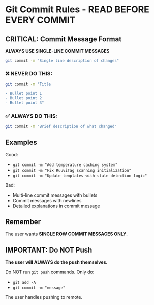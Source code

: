# Git Commit Rules - READ BEFORE EVERY COMMIT

## CRITICAL: Commit Message Format

**ALWAYS USE SINGLE-LINE COMMIT MESSAGES**

```bash
git commit -m "Single line description of changes"
```

### ❌ NEVER DO THIS:

```bash
git commit -m "Title

- Bullet point 1
- Bullet point 2
- Bullet point 3"
```

### ✅ ALWAYS DO THIS:

```bash
git commit -m "Brief description of what changed"
```

## Examples

Good:

- `git commit -m "Add temperature caching system"`
- `git commit -m "Fix RuuviTag scanning initialization"`
- `git commit -m "Update templates with stale detection logic"`

Bad:

- Multi-line commit messages with bullets
- Commit messages with newlines
- Detailed explanations in commit message

## Remember

The user wants **SINGLE ROW COMMIT MESSAGES ONLY**.

## IMPORTANT: Do NOT Push

**The user will ALWAYS do the push themselves.**

Do NOT run `git push` commands. Only do:
- `git add -A`
- `git commit -m "message"`

The user handles pushing to remote.
